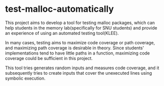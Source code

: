 # test-malloc-automatically




This project aims to develop a tool for testing malloc packages, which can help students in the memory lab(specifically for SNU students) and provide an experience of using an automated testing tool(KLEE). 

In many cases, testing aims to maximize code coverage or path coverage, and maximizing path coverage is desirable in theory. Since students' implementations tend to have little paths in a function, maximizing code coverage could be sufficient in this project. 

This tool tries  generates random inputs and measures code coverage, and it subsequently tries to create inputs that cover the unexecuted lines using symbolic execution. 
